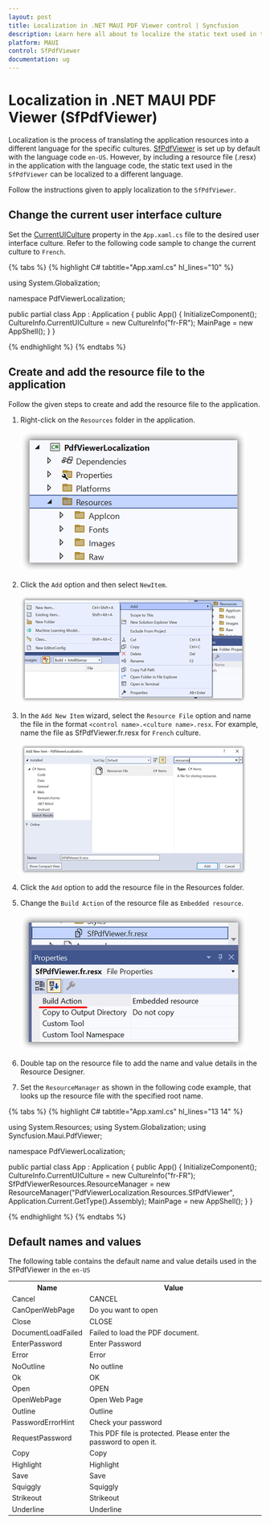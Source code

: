 ```yaml
---
layout: post
title: Localization in .NET MAUI PDF Viewer control | Syncfusion
description: Learn here all about to localize the static text used in the Syncfusion .NET MAUI PDF Viewer (SfPdfViewer) control to other languages .
platform: MAUI
control: SfPdfViewer
documentation: ug
---
```


# Localization in .NET MAUI PDF Viewer (SfPdfViewer)

Localization is the process of translating the application resources into a different language for the specific cultures. [SfPdfViewer](https://help.syncfusion.com/cr/maui/Syncfusion.Maui.PdfViewer.SfPdfViewer.html) is set up by default with the language code `en-US`. However, by including a resource file (.resx) in the application with the language code, the static text used in the `SfPdfViewer` can be localized to a different language. 

Follow the instructions given to apply localization to the `SfPdfViewer`.

## Change the current user interface culture

Set the [CurrentUICulture](https://learn.microsoft.com/en-us/dotnet/api/system.globalization.cultureinfo.currentuiculture?view=net-7.0) property in the `App.xaml.cs` file to the desired user interface culture. Refer to the following code sample to change the current culture to `French`.

{% tabs %}
{% highlight C# tabtitle="App.xaml.cs"  hl_lines="10" %}

using System.Globalization;

namespace PdfViewerLocalization;

public partial class App : Application
{
	public App()
	{
		InitializeComponent();
        CultureInfo.CurrentUICulture = new CultureInfo("fr-FR");
        MainPage = new AppShell();
	}
}

{% endhighlight %}
{% endtabs %}

## Create and add the resource file to the application

Follow the given steps to create and add the resource file to the application.

1. Right-click on the `Resources` folder in the application.

    ![Resources folder in the .NET MAUI PDF Viewer application.](Images/Localization/Resources.png)

2. Click the `Add` option and then select `NewItem`.

    ![Add new item in the .NET MAUI PDF Viewer application.](Images/Localization/NewItem.png)

3. In the `Add New Item` wizard, select the `Resource File` option and name the file in the format `<control name>.<culture name>.resx`. For example, name the file as SfPdfViewer.fr.resx for `French` culture.

    ![Adding resource file in the .NET MAUI PDF Viewer application.](Images/Localization/Resx.png)

4. Click the `Add` option to add the resource file in the Resources folder.

5. Change the `Build Action` of the resource file as `Embedded resource`.

    ![Build action of resource file](Images/Localization/BuildAction.png)

6. Double tap on the resource file to add the name and value details in the Resource Designer.
	
7. Set the `ResourceManager` as shown in the following code example, that looks up the resource file with the specified root name.
 
{% tabs %}
{% highlight C# tabtitle="App.xaml.cs"  hl_lines="13 14" %}

using System.Resources;
using System.Globalization;
using Syncfusion.Maui.PdfViewer;

namespace PdfViewerLocalization;

public partial class App : Application
{
	public App()
	{
		InitializeComponent();
        CultureInfo.CurrentUICulture = new CultureInfo("fr-FR");
        SfPdfViewerResources.ResourceManager = new ResourceManager("PdfViewerLocalization.Resources.SfPdfViewer", 
			Application.Current.GetType().Assembly);
        MainPage = new AppShell();
	}
}

{% endhighlight %}
{% endtabs %}

## Default names and values

The following table contains the default name and value details used in the SfPdfViewer in the `en-US` 

<table>
<tr>
<th>Name</th>
<th>Value</th>
</tr>
<tr>
<td>Cancel</td>
<td>CANCEL</td>
</tr>
<tr>
<td>CanOpenWebPage</td>
<td>Do you want to open</td>
</tr>
<tr>
<td>Close</td>
<td>CLOSE</td>
</tr>
<tr>
<td>DocumentLoadFailed</td>
<td>Failed to load the PDF document.</td>
</tr>
<tr>
<td>EnterPassword</td>
<td>Enter Password</td>
</tr>
<tr>
<td>Error</td>
<td>Error</td>
</tr>
<tr>
<td>NoOutline</td>
<td>No outline</td>
</tr>
<tr>
<td>Ok</td>
<td>OK</td>
</tr>
<tr>
<td>Open</td>
<td>OPEN</td>
</tr>
<tr>
<td>OpenWebPage</td>
<td>Open Web Page</td>
</tr>
<tr>
<td>Outline</td>
<td>Outline</td>
</tr>
<tr>
<td>PasswordErrorHint</td>
<td>Check your password</td>
</tr>
<tr>
<td>RequestPassword</td>
<td>This PDF file is protected. Please enter the password to open it.</td>
</tr>
<tr>
<td>Copy</td>
<td>Copy</td>
</tr>
<tr>
<td>Highlight</td>
<td>Highlight</td>
</tr>
<tr>
<td>Save</td>
<td>Save</td>
</tr>
<tr>
<td>Squiggly</td>
<td>Squiggly</td>
</tr>
<tr>
<td>Strikeout</td>
<td>Strikeout</td>
</tr>
<tr>
<td>Underline</td>
<td>Underline</td>
</tr>
</table>